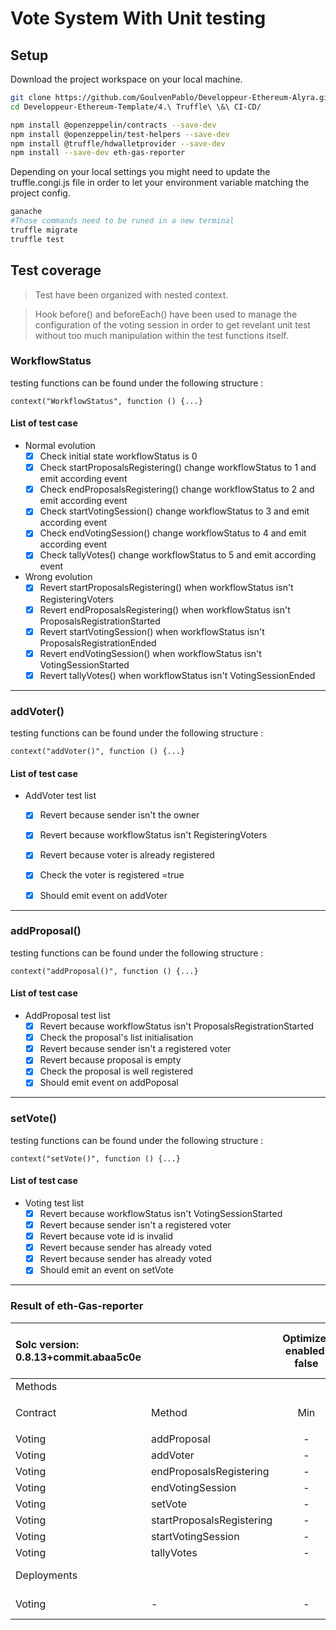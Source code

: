 # Vote System With Unit testing

## Setup

Download the project workspace on your local machine.

```bash
git clone https://github.com/GoulvenPablo/Developpeur-Ethereum-Alyra.git
cd Developpeur-Ethereum-Template/4.\ Truffle\ \&\ CI-CD/
```

```bash
npm install @openzeppelin/contracts --save-dev
npm install @openzeppelin/test-helpers --save-dev
npm install @truffle/hdwalletprovider --save-dev
npm install --save-dev eth-gas-reporter
```

Depending on your local settings you might need to update the truffle.congi.js file in order to let your environment variable matching the project config.

```bash
ganache
#Those commands need to be runed in a new terminal
truffle migrate
truffle test
```


## Test coverage

> Test have been organized with nested context. 

> Hook before() and beforeEach() have been used to manage the configuration of the voting session in order to get revelant unit test without too much manipulation within the test functions itself.

### WorkflowStatus

testing functions can be found under the following structure :

```JS
context("WorkflowStatus", function () {...}
```

#### List of test case

- Normal evolution
  - [x] Check initial state workflowStatus is 0
  - [x] Check startProposalsRegistering() change workflowStatus to 1 and emit according event
  - [x] Check endProposalsRegistering() change workflowStatus to 2 and emit according event
  - [x] Check startVotingSession() change workflowStatus to 3 and emit according event
  - [x] Check endVotingSession() change workflowStatus to 4 and emit according event
  - [x] Check tallyVotes() change workflowStatus to 5 and emit according event
- Wrong evolution
  - [x] Revert startProposalsRegistering() when workflowStatus isn't RegisteringVoters
  - [x] Revert endProposalsRegistering() when workflowStatus isn't ProposalsRegistrationStarted
  - [x] Revert startVotingSession() when workflowStatus isn't ProposalsRegistrationEnded
  - [x] Revert endVotingSession() when workflowStatus isn't VotingSessionStarted
  - [x] Revert tallyVotes() when workflowStatus isn't VotingSessionEnded

---

### addVoter()

testing functions can be found under the following structure :

```JS
context("addVoter()", function () {...}
```

#### List of test case

- AddVoter test list
  - [x] Revert because sender isn't the owner
  - [x] Revert because workflowStatus isn't RegisteringVoters
  - [x] Revert because voter is already registered
  - [x] Check the voter is registered =true
  - [x] Should emit event on addVoter


---

### addProposal()

testing functions can be found under the following structure :

```JS
context("addProposal()", function () {...}
```

#### List of test case

- AddProposal test list
  - [x] Revert because workflowStatus isn't ProposalsRegistrationStarted
  - [x] Check the proposal's list initialisation
  - [x] Revert because sender isn't a registered voter
  - [x] Revert because proposal is empty
  - [x] Check the proposal is well registered
  - [x] Should emit event on addPoposal

---

### setVote()

testing functions can be found under the following structure :

```JS
context("setVote()", function () {...}
```

#### List of test case

- Voting test list
  - [x] Revert because workflowStatus isn't VotingSessionStarted
  - [x] Revert because sender isn't a registered voter
  - [x] Revert because vote id is invalid
  - [x] Revert because sender has already voted
  - [x] Revert because sender has already voted
  - [x] Should emit an event on setVote

---



### Result of eth-Gas-reporter

| Solc version: 0.8.13+commit.abaa5c0e |                           | Optimizer enabled: false |         |  Runs: 200 | Block limit: 6718946 gas |           |
| :----------------------------------- | :------------------------ | :----------------------: | :-----: | ---------: | :----------------------: | :-------: |
| Methods                              |                           |                          |         |            |                          |           |
|                                      |                           |                          |         |            |                          |           |
| Contract                             | Method                    |           Min            |   Max   |        Avg |         # calls          | eur (avg) |
|                                      |                           |                          |         |            |                          |           |
| Voting                               | addProposal               |            -             |    -    |      58063 |            14            |     -     |
| Voting                               | addVoter                  |            -             |    -    |      49619 |            23            |     -     |
| Voting                               | endProposalsRegistering   |            -             |    -    |      30155 |            8             |     -     |
| Voting                               | endVotingSession          |            -             |    -    |      30098 |            2             |     -     |
| Voting                               | setVote                   |            -             |    -    |      77064 |            3             |     -     |
| Voting                               | startProposalsRegistering |            -             |    -    |      94266 |            19            |     -     |
| Voting                               | startVotingSession        |            -             |    -    |      30113 |            8             |     -     |
| Voting                               | tallyVotes                |            -             |    -    |      37320 |            1             |     -     |
| Deployments                                                      |                          |         |            |            % of limit    |           |
| Voting                                                           |            -             |    -    |    1069040 |                15.9 %    |     -     |